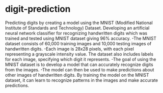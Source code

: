 # digit-prediction
Predicting digits by creating a model using the MNIST (Modified National Institute of Standards and Technology) Dataset.
Developing an artificial neural network classifier for recognizing handwritten digits which was trained and tested using MNIST dataset giving 96% accuracy.
-The MNIST dataset consists of 60,000 training images and 10,000 testing images of handwritten digits. 
-Each image is 28x28 pixels, with each pixel representing a grayscale intensity value. The dataset also includes labels for each image, specifying which digit it represents. 
-The goal of using the MNIST dataset is to develop a model that can accurately recognize digits from the images.
-The model can then be used to make predictions about other images of handwritten digits. By training the model on the MNIST dataset, it can learn to recognize patterns in the images and make accurate predictions.

